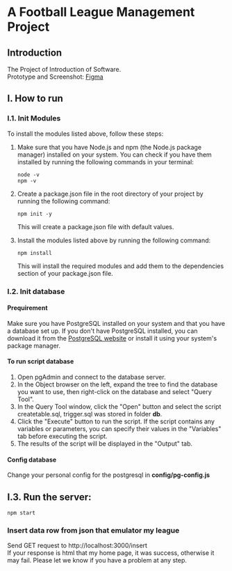 
# A Football League Management Project
## Introduction
The Project of Introduction of Software.  
Prototype and Screenshot: [Figma](https://www.figma.com/file/DBvkN0jidLcpPNNL2kO4jI/Prototype-for-NMCNPM?node-id=0%3A1&t=DEb25AthAiwD7i8J-1)
## I. How to run
###  I.1. Init Modules
To install the modules listed above, follow these steps:  
<ol> 
<li>Make sure that you have Node.js and npm (the Node.js package manager) installed on your system. You can check if you have them installed by running the following commands in your terminal:  

```console 
node -v  
npm -v
```
<li>
Create a package.json file in the root directory of your project by running the following command:  

```console
npm init -y
```
This will create a package.json file with default values.
<li> 
Install the modules listed above by running the following command:  

```console
npm install
```
This will install the required modules and add them to the dependencies section of your package.json file.</li>
</ol>  

### I.2. Init database   
#### Prequirement  
Make sure you have PostgreSQL installed on your system and that you have a database set up. If you don't have PostgreSQL installed, you can download it from the <a href='https://www.postgresql.org/'>PostgreSQL website</a> or install it using your system's package manager.  
#### To run script database
<ol>
<li>Open pgAdmin and connect to the database server.</li>
<li>In the Object browser on the left, expand the tree to find the database you want to use, then right-click on the database and select "Query Tool".</li>
<li>In the Query Tool window, click the "Open" button and select the script createtable.sql, trigger.sql was stored in folder <b>db</b>.</li>
<li>Click the "Execute" button to run the script. If the script contains any variables or parameters, you can specify their values in the "Variables" tab before executing the script.</li>
<li>The results of the script will be displayed in the "Output" tab.</li>
</ol>    


####  Config database  

Change your personal config for the postgresql in <b>config/pg-config.js</b>


## I.3. Run the server:  
```console
npm start
```
### Insert data row from json that emulator my league
Send GET request to http://localhost:3000/insert  
If your response is html that my home page, it was success, otherwise it may fail. Please let we know if you have a problem at any step.
